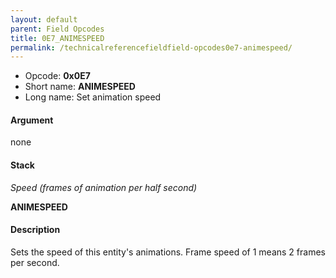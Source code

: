 ```yaml
---
layout: default
parent: Field Opcodes
title: 0E7_ANIMESPEED
permalink: /technicalreferencefieldfield-opcodes0e7-animespeed/
---
```


-   Opcode: **0x0E7**
-   Short name: **ANIMESPEED**
-   Long name: Set animation speed

#### Argument

none

#### Stack

  
*Speed (frames of animation per half second)*

**ANIMESPEED**

#### Description

Sets the speed of this entity's animations. Frame speed of 1 means 2 frames per second.
